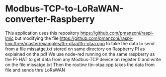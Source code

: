 # Modbus-TCP-to-LoRaWAN-converter-Raspberry
This application uses this repository
https://github.com/pmanzoni/raspi-lmic
but modifying the file https://github.com/pmanzoni/raspi-lmic/tree/master/examples/ttn-otaa/ttn-otaa.cpp
to take the data to send from a file missatge.txt stored on same directory on Raspberry PI
as explained on the pdf
We use node-red running on the same raspberry as the Pi-HAT to get data from any Modbus-TCP device on register 0 and write on the file missatge.txt
Then the routine ttn-otaa.cpp takes the data from file and sends thru LoRaWAN
